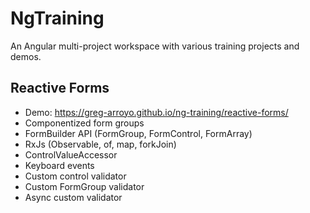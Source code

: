 # NgTraining

An Angular multi-project workspace with various training projects and demos.

## Reactive Forms

- Demo: <a href="https://greg-arroyo.github.io/ng-training/reactive-forms/">https://greg-arroyo.github.io/ng-training/reactive-forms/</a>
- Componentized form groups
- FormBuilder API (FormGroup, FormControl, FormArray)
- RxJs (Observable, of, map, forkJoin)
- ControlValueAccessor
- Keyboard events
- Custom control validator
- Custom FormGroup validator
- Async custom validator